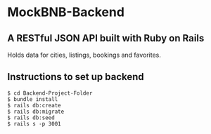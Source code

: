 # MockBNB-Backend

## A RESTful JSON API built with Ruby on Rails

Holds data for cities, listings, bookings and favorites.


## Instructions to set up backend

```
$ cd Backend-Project-Folder
$ bundle install
$ rails db:create
$ rails db:migrate
$ rails db:seed
$ rails s -p 3001
```

